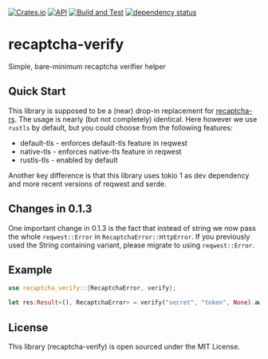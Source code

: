 [![Crates.io](https://img.shields.io/crates/v/recaptcha-verify?color=4d76ae)](https://crates.io/crates/recaptcha-verify)
[![API](https://docs.rs/recaptcha-verify/badge.svg)](https://docs.rs/recaptcha-verify)
[![Build and Test](https://github.com/iganev/recaptcha-verify/actions/workflows/rust.yml/badge.svg)](https://github.com/iganev/recaptcha-verify/actions/workflows/rust.yml)
[![dependency status](https://deps.rs/repo/github/iganev/recaptcha-verify/status.svg)](https://deps.rs/repo/github/iganev/recaptcha-verify)

# recaptcha-verify
Simple, bare-minimum recaptcha verifier helper

## Quick Start

This library is supposed to be a (near) drop-in replacement for [recaptcha-rs](https://crates.io/crates/recaptcha).
The usage is nearly (but not completely) identical. 
Here however we use `rustls` by default, but you could choose from the following features:  
- default-tls - enforces default-tls feature in reqwest
- native-tls - enforces native-tls feature in reqwest
- rustls-tls - enabled by default

Another key difference is that this library uses tokio 1 as dev dependency and more recent versions of reqwest and serde. 

## Changes in 0.1.3

One important change in 0.1.3 is the fact that instead of string we now pass the whole `reqwest::Error` in `RecaptchaError::HttpError`.
If you previously used the String containing variant, please migrate to using `reqwest::Error`.  

## Example

```rust
use recaptcha_verify::{RecaptchaError, verify};

let res:Result<(), RecaptchaError> = verify("secret", "token", None).await;
```

## License

This library (recaptcha-verify) is open sourced under the MIT License. 